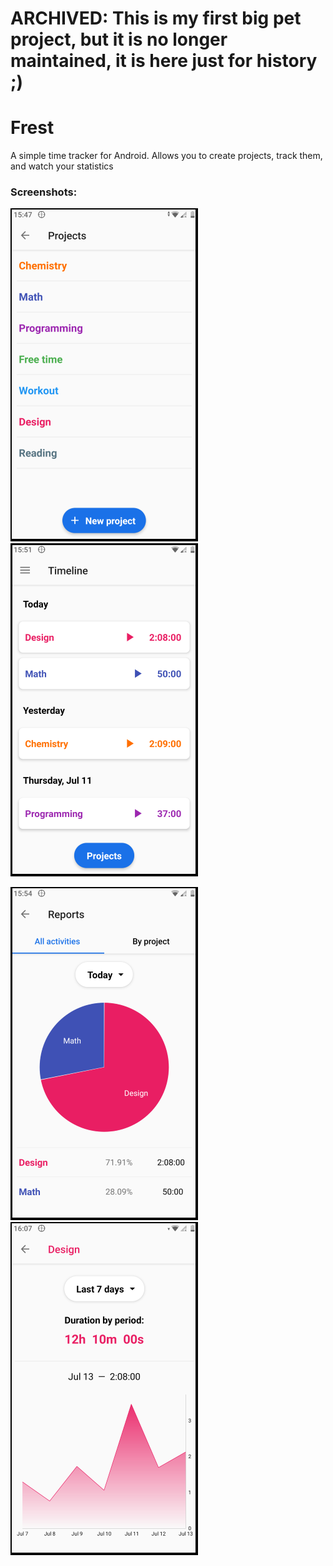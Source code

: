 # ARCHIVED: This is my first big pet project, but it is no longer maintained, it is here just for history ;)

# Frest
A simple time tracker for Android. Allows you to create projects, track them, and watch your statistics

### Screenshots:

![Project list](screenshots/img_projects.png "A list of all projects")
![Timeline](screenshots/img_timeline.png "Timeline list")

![Daily stats](screenshots/img_daily_reports.png "Daily reports")
![Words List](screenshots/img_project_reports.png "Reports by project")
